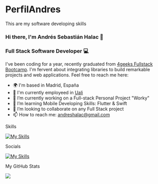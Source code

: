# PerfilAndres
This are my software developing skills
### Hi there, I'm Andrés Sebastián Halac 👋

### Full Stack Software Developer 💻

I've been coding for a year, recently graduated from [4geeks Fullstack Bootcamp](https://4geeksacademy.com/). I'm fervent about integrating libraries to build remarkable projects and web applications. Feel free to reach me here:

- 🌍 I'm based in Madrid, España
- 🏢 I'm currently employeed in [Uali](https://uali.co/)
- 🔭 I’m currently working on a Full-stack Personal Project "Worky"
- 🧠 I’m learning Mobile Developing Skills: Flutter & Swift
- 👯 I’m looking to collaborate on any Full Stack project
- 📫 How to reach me: andreshalac@gmail.com

Skills

[![My Skills](https://skillicons.dev/icons?i=js,html,css,sass,bootstrap,react,docker,figma,firebase,flask,git,mysql,py,vscode)](https://skillicons.dev)

Socials

[![My Skills](https://skillicons.dev/icons?i=linkedin)](https://www.linkedin.com/in/andr%C3%A9s-sebasti%C3%A1n-halac-08476a139/)

My GitHub Stats

<img src="[![Anurag's GitHub stats](https://github-readme-stats.vercel.app/api?username=andreshalac)](https://github.com/andreshalac/github-readme-stats)">
